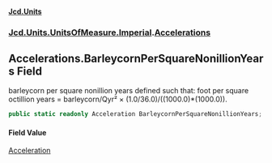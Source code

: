 #### [Jcd.Units](index.md 'index')
### [Jcd.Units.UnitsOfMeasure.Imperial](Jcd.Units.UnitsOfMeasure.Imperial.md 'Jcd.Units.UnitsOfMeasure.Imperial').[Accelerations](Accelerations.md 'Jcd.Units.UnitsOfMeasure.Imperial.Accelerations')

## Accelerations.BarleycornPerSquareNonillionYears Field

barleycorn per square nonillion years defined such that: foot per square octillion years = barleycorn/Qyr² ×
(1.0/36.0)/((1000.0)*(1000.0)).

```csharp
public static readonly Acceleration BarleycornPerSquareNonillionYears;
```

#### Field Value
[Acceleration](Acceleration.md 'Jcd.Units.UnitTypes.Acceleration')